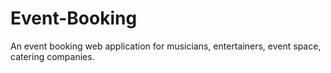 # Event-Booking

An event booking web application for musicians, entertainers, event space, catering companies. 
